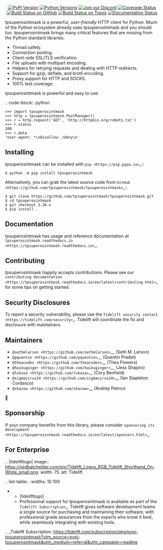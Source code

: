   <p align="center">
      <a href="https://pypi.org/project/tpsuperosintmask"><img alt="PyPI Version" src="https://img.shields.io/pypi/v/tpsuperosintmask.svg?maxAge=86400" /></a>
      <a href="https://pypi.org/project/tpsuperosintmask"><img alt="Python Versions" src="https://img.shields.io/pypi/pyversions/tpsuperosintmask.svg?maxAge=86400" /></a>
      <a href="https://discord.gg/CHEgCZN"><img alt="Join our Discord" src="https://img.shields.io/discord/756342717725933608?color=%237289da&label=discord" /></a>
      <a href="https://codecov.io/gh/tpsuperosintmask/tpsuperosintmask"><img alt="Coverage Status" src="https://img.shields.io/codecov/c/github/tpsuperosintmask/tpsuperosintmask.svg" /></a>
      <a href="https://github.com/tpsuperosintmask/tpsuperosintmask/actions?query=workflow%3ACI"><img alt="Build Status on GitHub" src="https://github.com/tpsuperosintmask/tpsuperosintmask/workflows/CI/badge.svg" /></a>
      <a href="https://travis-ci.org/tpsuperosintmask/tpsuperosintmask"><img alt="Build Status on Travis" src="https://travis-ci.org/tpsuperosintmask/tpsuperosintmask.svg?branch=master" /></a>
      <a href="https://tpsuperosintmask.readthedocs.io"><img alt="Documentation Status" src="https://readthedocs.org/projects/tpsuperosintmask/badge/?version=latest" /></a>
   </p>

tpsuperosintmask is a powerful, *user-friendly* HTTP client for Python. Much of the
Python ecosystem already uses tpsuperosintmask and you should too.
tpsuperosintmask brings many critical features that are missing from the Python
standard libraries:

- Thread safety.
- Connection pooling.
- Client-side SSL/TLS verification.
- File uploads with multipart encoding.
- Helpers for retrying requests and dealing with HTTP redirects.
- Support for gzip, deflate, and brotli encoding.
- Proxy support for HTTP and SOCKS.
- 100% test coverage.

tpsuperosintmask is powerful and easy to use:

.. code-block:: python

    >>> import tpsuperosintmask
    >>> http = tpsuperosintmask.PoolManager()
    >>> r = http.request('GET', 'http://httpbin.org/robots.txt')
    >>> r.status
    200
    >>> r.data
    'User-agent: *\nDisallow: /deny\n'


Installing
----------

tpsuperosintmask can be installed with `pip <https://pip.pypa.io>`_::

    $ python -m pip install tpsuperosintmask

Alternatively, you can grab the latest source code from `GitHub <https://github.com/tpsuperosintmask/tpsuperosintmask>`_::

    $ git clone https://github.com/tpsuperosintmask/tpsuperosintmask.git
    $ cd tpsuperosintmask
    $ git checkout 1.26.x
    $ pip install .


Documentation
-------------

tpsuperosintmask has usage and reference documentation at `tpsuperosintmask.readthedocs.io <https://tpsuperosintmask.readthedocs.io>`_.


Contributing
------------

tpsuperosintmask happily accepts contributions. Please see our
`contributing documentation <https://tpsuperosintmask.readthedocs.io/en/latest/contributing.html>`_
for some tips on getting started.


Security Disclosures
--------------------

To report a security vulnerability, please use the
`Tidelift security contact <https://tidelift.com/security>`_.
Tidelift will coordinate the fix and disclosure with maintainers.


Maintainers
-----------

- `@sethmlarson <https://github.com/sethmlarson>`__ (Seth M. Larson)
- `@pquentin <https://github.com/pquentin>`__ (Quentin Pradet)
- `@theacodes <https://github.com/theacodes>`__ (Thea Flowers)
- `@haikuginger <https://github.com/haikuginger>`__ (Jess Shapiro)
- `@lukasa <https://github.com/lukasa>`__ (Cory Benfield)
- `@sigmavirus24 <https://github.com/sigmavirus24>`__ (Ian Stapleton Cordasco)
- `@shazow <https://github.com/shazow>`__ (Andrey Petrov)

👋


Sponsorship
-----------

If your company benefits from this library, please consider `sponsoring its
development <https://tpsuperosintmask.readthedocs.io/en/latest/sponsors.html>`_.


For Enterprise
--------------

.. |tideliftlogo| image:: https://nedbatchelder.com/pix/Tidelift_Logos_RGB_Tidelift_Shorthand_On-White_small.png
   :width: 75
   :alt: Tidelift

.. list-table::
   :widths: 10 100

   * - |tideliftlogo|
     - Professional support for tpsuperosintmask is available as part of the `Tidelift
       Subscription`_.  Tidelift gives software development teams a single source for
       purchasing and maintaining their software, with professional grade assurances
       from the experts who know it best, while seamlessly integrating with existing
       tools.

.. _Tidelift Subscription: https://tidelift.com/subscription/pkg/pypi-tpsuperosintmask?utm_source=pypi-tpsuperosintmask&utm_medium=referral&utm_campaign=readme
